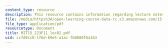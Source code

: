 ```yaml
---
content_type: resource
description: This resource contains information regarding lecture notes.
file: /media/https%3A/open-learning-course-data-rc.s3.amazonaws.com/15-223-global-markets-national-politics-and-the-competitive-advantage-of-firms-fall-2011/ccfd0cc01f6d69e5a1acfb0880f6a1b3_MIT15_223F11_lec02.pdf
file_type: application/pdf
resourcetype: Document
title: MIT15_223F11_lec02.pdf
uid: ccfd0cc0-1f6d-69e5-a1ac-fb0880f6a1b3
---
```

